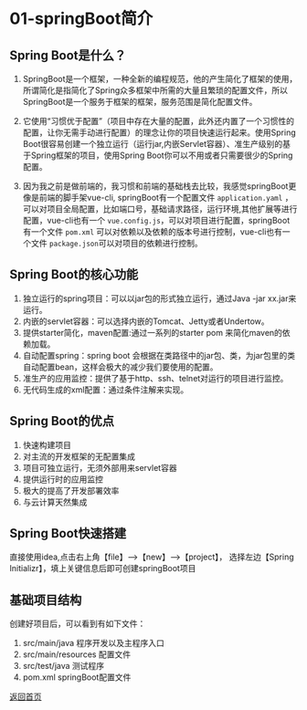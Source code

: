 # 01-springBoot简介

## Spring Boot是什么？

1. SpringBoot是一个框架，一种全新的编程规范，他的产生简化了框架的使用，所谓简化是指简化了Spring众多框架中所需的大量且繁琐的配置文件，所以 SpringBoot是一个服务于框架的框架，服务范围是简化配置文件。

2. 它使用“习惯优于配置”（项目中存在大量的配置，此外还内置了一个习惯性的配置，让你无需手动进行配置）的理念让你的项目快速运行起来。使用Spring Boot很容易创建一个独立运行（运行jar,内嵌Servlet容器）、准生产级别的基于Spring框架的项目，使用Spring Boot你可以不用或者只需要很少的Spring配置。

3. 因为我之前是做前端的，我习惯和前端的基础栈去比较，我感觉springBoot更像是前端的脚手架vue-cli, springBoot有一个配置文件 `application.yaml` ，可以对项目全局配置，比如端口号，基础请求路径，运行环境,其他扩展等进行配置，vue-cli也有一个 `vue.config.js`，可以对项目进行配置，springBoot有一个文件 `pom.xml`
可以对依赖以及依赖的版本号进行控制，vue-cli也有一个文件 `package.json`可以对项目的依赖进行控制。


## Spring Boot的核心功能

1. 独立运行的spring项目：可以以jar包的形式独立运行，通过Java -jar xx.jar来运行。
2. 内嵌的servlet容器：可以选择内嵌的Tomcat、Jetty或者Undertow。
3. 提供starter简化，maven配置:通过一系列的starter pom 来简化maven的依赖加载。
4. 自动配置spring：spring boot 会根据在类路径中的jar包、类，为jar包里的类自动配置bean，这样会极大的减少我们要使用的配置。
5. 准生产的应用监控：提供了基于http、ssh、telnet对运行的项目进行监控。
6. 无代码生成的xml配置：通过条件注解来实现。

## Spring Boot的优点

1. 快速构建项目
2. 对主流的开发框架的无配置集成
3. 项目可独立运行，无须外部用来servlet容器
4. 提供运行时的应用监控
5. 极大的提高了开发部署效率
6. 与云计算天然集成

## Spring Boot快速搭建
直接使用idea,点击右上角【file】-->【new】-->【project】， 选择左边【Spring Initializr】，填上关键信息后即可创建springBoot项目


## 基础项目结构
创建好项目后，可以看到有如下文件：

1. src/main/java  程序开发以及主程序入口
2. src/main/resources 配置文件
3. src/test/java  测试程序
4. pom.xml springBoot配置文件


[返回首页](../README.md)
